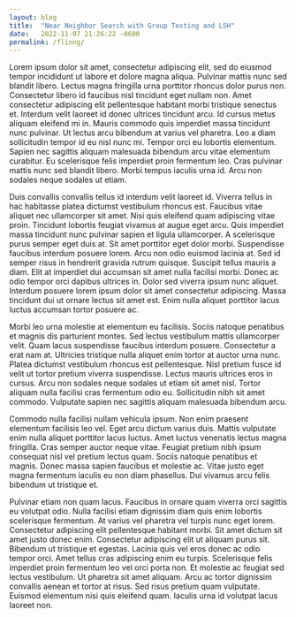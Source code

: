 ```yaml
---
layout: blog
title:  "Near Neighbor Search with Group Testing and LSH"
date:   2022-11-07 21:26:22 -0600
permalink: /flinng/
---
```


Lorem ipsum dolor sit amet, consectetur adipiscing elit, sed do eiusmod tempor incididunt ut labore et dolore magna aliqua. Pulvinar mattis nunc sed blandit libero. Lectus magna fringilla urna porttitor rhoncus dolor purus non. Consectetur libero id faucibus nisl tincidunt eget nullam non. Amet consectetur adipiscing elit pellentesque habitant morbi tristique senectus et. Interdum velit laoreet id donec ultrices tincidunt arcu. Id cursus metus aliquam eleifend mi in. Mauris commodo quis imperdiet massa tincidunt nunc pulvinar. Ut lectus arcu bibendum at varius vel pharetra. Leo a diam sollicitudin tempor id eu nisl nunc mi. Tempor orci eu lobortis elementum. Sapien nec sagittis aliquam malesuada bibendum arcu vitae elementum curabitur. Eu scelerisque felis imperdiet proin fermentum leo. Cras pulvinar mattis nunc sed blandit libero. Morbi tempus iaculis urna id. Arcu non sodales neque sodales ut etiam.

Duis convallis convallis tellus id interdum velit laoreet id. Viverra tellus in hac habitasse platea dictumst vestibulum rhoncus est. Faucibus vitae aliquet nec ullamcorper sit amet. Nisi quis eleifend quam adipiscing vitae proin. Tincidunt lobortis feugiat vivamus at augue eget arcu. Quis imperdiet massa tincidunt nunc pulvinar sapien et ligula ullamcorper. A scelerisque purus semper eget duis at. Sit amet porttitor eget dolor morbi. Suspendisse faucibus interdum posuere lorem. Arcu non odio euismod lacinia at. Sed id semper risus in hendrerit gravida rutrum quisque. Suscipit tellus mauris a diam. Elit at imperdiet dui accumsan sit amet nulla facilisi morbi. Donec ac odio tempor orci dapibus ultrices in. Dolor sed viverra ipsum nunc aliquet. Interdum posuere lorem ipsum dolor sit amet consectetur adipiscing. Massa tincidunt dui ut ornare lectus sit amet est. Enim nulla aliquet porttitor lacus luctus accumsan tortor posuere ac.

Morbi leo urna molestie at elementum eu facilisis. Sociis natoque penatibus et magnis dis parturient montes. Sed lectus vestibulum mattis ullamcorper velit. Quam lacus suspendisse faucibus interdum posuere. Consectetur a erat nam at. Ultricies tristique nulla aliquet enim tortor at auctor urna nunc. Platea dictumst vestibulum rhoncus est pellentesque. Nisl pretium fusce id velit ut tortor pretium viverra suspendisse. Lectus mauris ultrices eros in cursus. Arcu non sodales neque sodales ut etiam sit amet nisl. Tortor aliquam nulla facilisi cras fermentum odio eu. Sollicitudin nibh sit amet commodo. Vulputate sapien nec sagittis aliquam malesuada bibendum arcu.

Commodo nulla facilisi nullam vehicula ipsum. Non enim praesent elementum facilisis leo vel. Eget arcu dictum varius duis. Mattis vulputate enim nulla aliquet porttitor lacus luctus. Amet luctus venenatis lectus magna fringilla. Cras semper auctor neque vitae. Feugiat pretium nibh ipsum consequat nisl vel pretium lectus quam. Sociis natoque penatibus et magnis. Donec massa sapien faucibus et molestie ac. Vitae justo eget magna fermentum iaculis eu non diam phasellus. Dui vivamus arcu felis bibendum ut tristique et.

Pulvinar etiam non quam lacus. Faucibus in ornare quam viverra orci sagittis eu volutpat odio. Nulla facilisi etiam dignissim diam quis enim lobortis scelerisque fermentum. At varius vel pharetra vel turpis nunc eget lorem. Consectetur adipiscing elit pellentesque habitant morbi. Sit amet dictum sit amet justo donec enim. Consectetur adipiscing elit ut aliquam purus sit. Bibendum ut tristique et egestas. Lacinia quis vel eros donec ac odio tempor orci. Amet tellus cras adipiscing enim eu turpis. Scelerisque felis imperdiet proin fermentum leo vel orci porta non. Et molestie ac feugiat sed lectus vestibulum. Ut pharetra sit amet aliquam. Arcu ac tortor dignissim convallis aenean et tortor at risus. Sed risus pretium quam vulputate. Euismod elementum nisi quis eleifend quam. Iaculis urna id volutpat lacus laoreet non.

